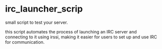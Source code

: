 # irc_launcher_scrip
small script to test your server.

 this script automates the process of launching an IRC server and connecting to it using irssi, making it easier for users to set up and use IRC for communication.
